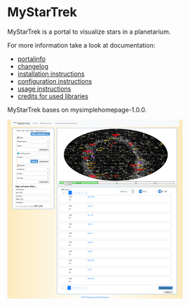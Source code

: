 # MyStarTrek

MyStarTrek is a portal to visualize stars in a planetarium.

For more information take a look at documentation:
- [portalinfo](docs/INFO.md)
- [changelog](docs/CHANGELOG.md) 
- [installation instructions](docs/INSTALL.md)
- [configuration instructions](docs/CONFIGURATION.md)
- [usage instructions](docs/DATAIMPORT.md)
- [credits for used libraries](docs/CREDITS.md)

MyStarTrek bases on mysimplehomepage-1.0.0.

![searchpage](docs/images/searchpage-x400.png)